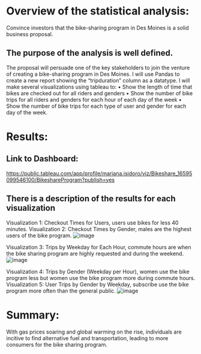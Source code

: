 # Overview of the statistical analysis:
Convince investors that the bike-sharing program in Des Moines is a solid business proposal.
## The purpose of the analysis is well defined. 
The proposal will persuade one of the key stakeholders to join the venture of creating a bike-sharing program in Des Moines. I will use Pandas to create a new report showing the “tripduration” column as a datatype. I will make several visualizations using tableau to:
•	Show the length of time that bikes are checked out for all riders and genders
•	Show the number of bike trips for all riders and genders for each hour of each day of the week
•	Show the number of bike trips for each type of user and gender for each day of the week.
# Results:
## Link to Dashboard:
https://public.tableau.com/app/profile/mariana.isidoro/viz/Bikeshare_16595099546100/BikeshareProgram?publish=yes

## There is a description of the results for each visualization 
Visualization 1: Checkout Times for Users, users use bikes for less 40 minutes.
Visualization 2: Checkout Times by Gender, males are the highest users of the bike program. 
![image](https://user-images.githubusercontent.com/102998228/182682042-8c9dc21d-a395-4208-b3db-c00cd3f8eadc.png)

Visualization 3: Trips by Weekday for Each Hour, commute hours are when the bike sharing program are highly requested and during the weekend.
![image](https://user-images.githubusercontent.com/102998228/182682231-e173117b-9e48-4802-8fef-2c079725faf6.png)

Visualization 4: Trips by Gender (Weekday per Hour), women use the bike program less but women use the bike program more during commute hours. 
Visualization 5: User Trips by Gender by Weekday, subscribe use the bike program more often than the general public.
![image](https://user-images.githubusercontent.com/102998228/182682188-19e2a2c0-d6dd-4c11-b931-582a72faed6f.png)


# Summary:
With gas prices soaring and global warming on the rise, individuals are incitive to find alternative fuel and transportation, leading to more consumers for the bike sharing program.
